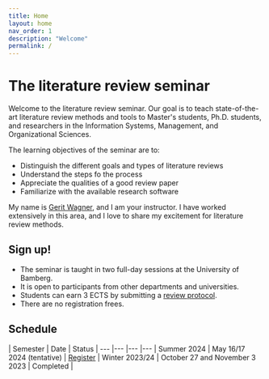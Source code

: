 ```yaml
---
title: Home
layout: home
nav_order: 1
description: "Welcome"
permalink: /
---
```


# The literature review seminar

Welcome to the literature review seminar. Our goal is to teach state-of-the-art literature review methods and tools to Master's students, Ph.D. students, and researchers in the Information Systems, Management, and Organizational Sciences.

The learning objectives of the seminar are to:

- Distinguish the different goals and types of literature reviews
- Understand the steps fo the process
- Appreciate the qualities of a good review paper
- Familiarize with the available research software

My name is [Gerit Wagner](docs/instructor.html), and I am your instructor. I have worked extensively in this area, and I love to share my excitement for literature review methods.

## Sign up!

- The seminar is taught in two full-day sessions at the University of Bamberg.
- It is open to participants from other departments and universities.
- Students can earn 3 ECTS by submitting a [review protocol](docs/protocol.html).
- There are no registration frees.

## Schedule

| Semester | Date | Status |
--- |--- |--- |--- |
 Summer 2024 | May 16/17 2024 (tentative) | [Register](mailto:gerit.wagner@uni-bamberg.de) |
 Winter 2023/24 | October 27 and November 3 2023 | Completed |

<!-- 
slides
resources and links
instructor

TBD: include a picture?
TODO : make group fotos and publish

objectives: mention tools and open synthesis?
-->